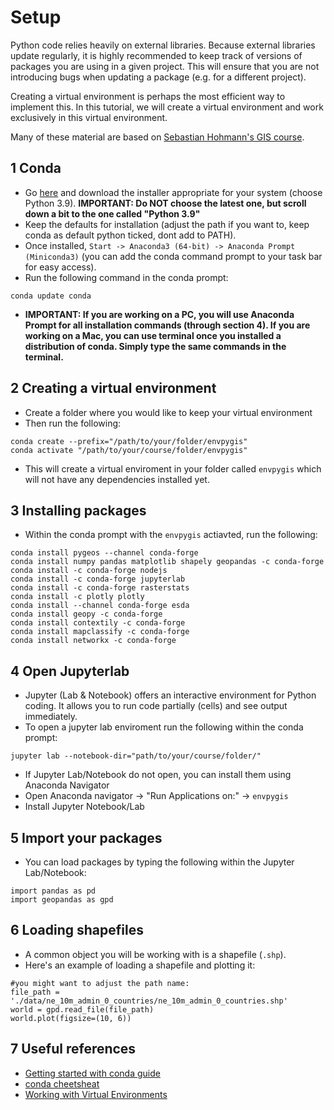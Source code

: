 # Setup

Python code relies heavily on external libraries. Because external libraries update regularly, it is highly recommended to keep track of versions of packages you are using in a given project. This will ensure that you are not introducing bugs when updating a package (e.g. for a different project). 

Creating a virtual environment is perhaps the most efficient way to implement this. In this tutorial, we will create a virtual environment and work exclusively in this virtual environment. 

Many of these material are based on [Sebastian Hohmann's GIS course](https://github.com/sebastianhohmann/gis_course). 

## 1 Conda
- Go [here](https://docs.conda.io/en/latest/miniconda.html) and download the installer appropriate for your system (choose Python 3.9). **IMPORTANT: Do NOT choose the latest one, but scroll down a bit to the one called "Python 3.9"**
- Keep the defaults for installation (adjust the path if you want to, keep conda as default python ticked, dont add to PATH).
- Once installed, `Start -> Anaconda3 (64-bit) -> Anaconda Prompt (Miniconda3)` (you can add the conda command prompt to your task bar for easy access).
- Run the following command in the conda prompt: 

```
conda update conda
```

- **IMPORTANT: If you are working on a PC, you will use Anaconda Prompt for all installation commands (through section 4). If you are working on a Mac, you can use terminal once you installed a distribution of conda. Simply type the same commands in the terminal.**

## 2 Creating a virtual environment
- Create a folder where you would like to keep your virtual environment
- Then run the following:

```
conda create --prefix="/path/to/your/folder/envpygis"
conda activate "/path/to/your/course/folder/envpygis"
```

- This will create a virtual enviroment in your folder called `envpygis` which will not have any dependencies installed yet.

## 3 Installing packages
- Within the conda prompt with the `envpygis` actiavted, run the following:

```
conda install pygeos --channel conda-forge
conda install numpy pandas matplotlib shapely geopandas -c conda-forge
conda install -c conda-forge nodejs
conda install -c conda-forge jupyterlab
conda install -c conda-forge rasterstats
conda install -c plotly plotly 
conda install --channel conda-forge esda
conda install geopy -c conda-forge
conda install contextily -c conda-forge
conda install mapclassify -c conda-forge
conda install networkx -c conda-forge
```

## 4 Open Jupyterlab
- Jupyter (Lab & Notebook) offers an interactive environment for Python coding. It allows you to run code partially (cells) and see output immediately.
- To open a jupyter lab enviroment run the following within the conda prompt:

```
jupyter lab --notebook-dir="path/to/your/course/folder/"
```
- If Jupyter Lab/Notebook do not open, you can install them using Anaconda Navigator
- Open Anaconda navigator -> "Run Applications on:" -> `envpygis`
- Install Jupyter Notebook/Lab

## 5 Import your packages
- You can load packages by typing the following within the Jupyter Lab/Notebook:

```
import pandas as pd
import geopandas as gpd
```

## 6 Loading shapefiles
- A common object you will be working with is a shapefile (`.shp`).
- Here's an example of loading a shapefile and plotting it:

```
#you might want to adjust the path name:
file_path = './data/ne_10m_admin_0_countries/ne_10m_admin_0_countries.shp' 
world = gpd.read_file(file_path)
world.plot(figsize=(10, 6))
```

## 7 Useful references
- [Getting started with conda guide](https://docs.conda.io/projects/conda/en/latest/user-guide/getting-started.html)
- [conda cheetsheat](https://docs.conda.io/projects/conda/en/4.6.0/_downloads/52a95608c49671267e40c689e0bc00ca/conda-cheatsheet.pdf)
- [Working with Virtual Environments](https://realpython.com/python-virtual-environments-a-primer/)
